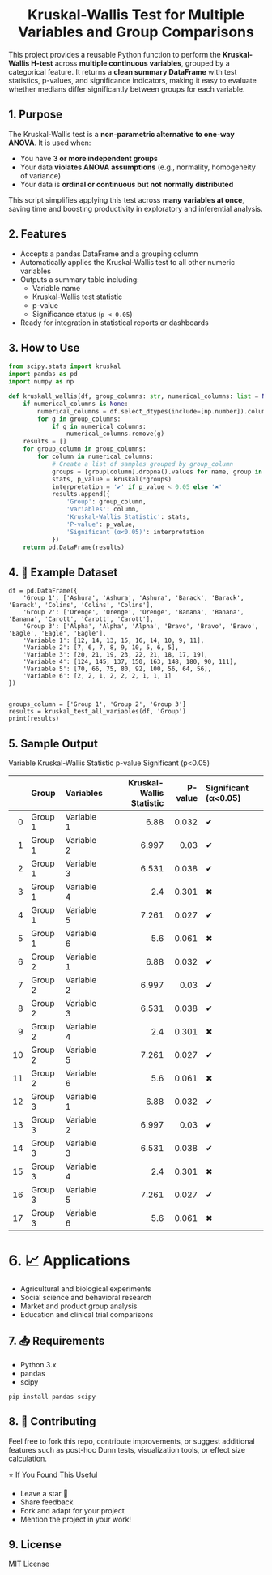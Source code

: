 <h1 align='center'> Kruskal-Wallis Test for Multiple Variables and Group Comparisons</h1>

This project provides a reusable Python function to perform the **Kruskal-Wallis H-test** across **multiple continuous variables**, grouped by a categorical feature. It returns a **clean summary DataFrame** with test statistics, p-values, and significance indicators, making it easy to evaluate whether medians differ significantly between groups for each variable.

## 1. Purpose

The Kruskal-Wallis test is a **non-parametric alternative to one-way ANOVA**. It is used when:
- You have **3 or more independent groups**
- Your data **violates ANOVA assumptions** (e.g., normality, homogeneity of variance)
- Your data is **ordinal or continuous but not normally distributed**

This script simplifies applying this test across **many variables at once**, saving time and boosting productivity in exploratory and inferential analysis.

## 2. Features

- Accepts a pandas DataFrame and a grouping column
- Automatically applies the Kruskal-Wallis test to all other numeric variables
- Outputs a summary table including:
  - Variable name
  - Kruskal-Wallis test statistic
  - p-value
  - Significance status (`p < 0.05`)
- Ready for integration in statistical reports or dashboards

##  3. How to Use

```python
from scipy.stats import kruskal
import pandas as pd
import numpy as np

def kruskall_wallis(df, group_columns: str, numerical_columns: list = None):
    if numerical_columns is None:
        numerical_columns = df.select_dtypes(include=[np.number]).columns.tolist()
        for g in group_columns:
            if g in numerical_columns:
                numerical_columns.remove(g)
    results = []
    for group_column in group_columns:
        for column in numerical_columns:
            # Create a list of samples grouped by group_column
            groups = [group[column].dropna().values for name, group in df.groupby(group_column)]
            stats, p_value = kruskal(*groups)
            interpretation = '✔' if p_value < 0.05 else '✖'
            results.append({
                'Group': group_column,
                'Variables': column,
                'Kruskal-Wallis Statistic': stats,
                'P-value': p_value,
                'Significant (α<0.05)': interpretation
            })
    return pd.DataFrame(results)

```

## 4. 📂 Example Dataset
```
df = pd.DataFrame({
    'Group 1': ['Ashura', 'Ashura', 'Ashura', 'Barack', 'Barack', 'Barack', 'Colins', 'Colins', 'Colins'],
    'Group 2': ['Orenge', 'Orenge', 'Orenge', 'Banana', 'Banana', 'Banana', 'Carott', 'Carott', 'Carott'],
    'Group 3': ['Alpha', 'Alpha', 'Alpha', 'Bravo', 'Bravo', 'Bravo', 'Eagle', 'Eagle', 'Eagle'],
    'Variable 1': [12, 14, 13, 15, 16, 14, 10, 9, 11],
    'Variable 2': [7, 6, 7, 8, 9, 10, 5, 6, 5],
    'Variable 3': [20, 21, 19, 23, 22, 21, 18, 17, 19],
    'Variable 4': [124, 145, 137, 150, 163, 148, 180, 90, 111],
    'Variable 5': [70, 66, 75, 80, 92, 100, 56, 64, 56],
    'Variable 6': [2, 2, 1, 2, 2, 2, 1, 1, 1]
})


groups_column = ['Group 1', 'Group 2', 'Group 3']
results = kruskal_test_all_variables(df, 'Group')
print(results)
```


##  5. Sample Output

Variable	Kruskal-Wallis Statistic	p-value	Significant (p<0.05)

|    | Group   | Variables   |   Kruskal-Wallis Statistic |   P-value | Significant (α<0.05)   |
|---:|:--------|:------------|---------------------------:|----------:|:-----------------------|
|  0 | Group 1 | Variable 1  |                      6.88  |     0.032 | ✔                      |
|  1 | Group 1 | Variable 2  |                      6.997 |     0.03  | ✔                      |
|  2 | Group 1 | Variable 3  |                      6.531 |     0.038 | ✔                      |
|  3 | Group 1 | Variable 4  |                      2.4   |     0.301 | ✖                      |
|  4 | Group 1 | Variable 5  |                      7.261 |     0.027 | ✔                      |
|  5 | Group 1 | Variable 6  |                      5.6   |     0.061 | ✖                      |
|  6 | Group 2 | Variable 1  |                      6.88  |     0.032 | ✔                      |
|  7 | Group 2 | Variable 2  |                      6.997 |     0.03  | ✔                      |
|  8 | Group 2 | Variable 3  |                      6.531 |     0.038 | ✔                      |
|  9 | Group 2 | Variable 4  |                      2.4   |     0.301 | ✖                      |
| 10 | Group 2 | Variable 5  |                      7.261 |     0.027 | ✔                      |
| 11 | Group 2 | Variable 6  |                      5.6   |     0.061 | ✖                      |
| 12 | Group 3 | Variable 1  |                      6.88  |     0.032 | ✔                      |
| 13 | Group 3 | Variable 2  |                      6.997 |     0.03  | ✔                      |
| 14 | Group 3 | Variable 3  |                      6.531 |     0.038 | ✔                      |
| 15 | Group 3 | Variable 4  |                      2.4   |     0.301 | ✖                      |
| 16 | Group 3 | Variable 5  |                      7.261 |     0.027 | ✔                      |
| 17 | Group 3 | Variable 6  |                      5.6   |     0.061 | ✖                      |

# 6. 📈 Applications

- Agricultural and biological experiments
- Social science and behavioral research
- Market and product group analysis
- Education and clinical trial comparisons

## 7. 📥 Requirements

- Python 3.x
- pandas
- scipy

```
pip install pandas scipy
```


## 8. 🤝 Contributing

Feel free to fork this repo, contribute improvements, or suggest additional features such as post-hoc Dunn tests, visualization tools, or effect size calculation.


⭐️ If You Found This Useful

- Leave a star 🌟
- Share feedback
- Fork and adapt for your project
- Mention the project in your work!

## 9. License

MIT License

